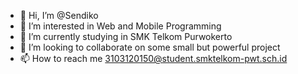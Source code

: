 - 👋 Hi, I’m @Sendiko
- 👀 I’m interested in Web and Mobile Programming
- 🌱 I’m currently studying in SMK Telkom Purwokerto
- 💞️ I’m looking to collaborate on some small but powerful project
- 📫 How to reach me 3103120150@student.smktelkom-pwt.sch.id 

<!---
Sendiko/Sendiko is a ✨ special ✨ repository because its `README.md` (this file) appears on your GitHub profile.
You can click the Preview link to take a look at your changes.
--->
